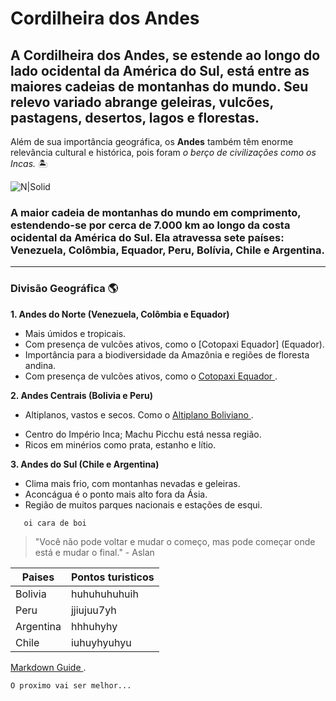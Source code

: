 # Cordilheira dos Andes
## A Cordilheira dos Andes, se estende ao longo do lado ocidental da América do Sul, está entre as maiores cadeias de montanhas do mundo. Seu relevo variado abrange geleiras, vulcões, pastagens, desertos, lagos e florestas.

Além de sua importância geográfica, os **Andes** também têm enorme relevância cultural e histórica, pois foram *o berço de civilizações como os Incas.* 🏝️

![N|Solid](https://s2.static.brasilescola.uol.com.br/be/2022/08/cordilheira-dos-andes.jpg)
###  A maior cadeia de montanhas do mundo em comprimento, estendendo-se por cerca de 7.000 km ao longo da costa ocidental da América do Sul. Ela atravessa sete países: Venezuela, Colômbia, Equador, Peru, Bolívia, Chile e Argentina.

-----




### Divisão Geográfica 🌎
**1. Andes do Norte (Venezuela, Colômbia e Equador)**

- Mais úmidos e tropicais.
- Com presença de vulcões ativos, como o [Cotopaxi Equador] (Equador).
- Importância para a biodiversidade da Amazônia e regiões de floresta andina.
-  Com presença de vulcões ativos, como o [ Cotopaxi Equador ][df1].

[df1]: https://bushop.com/ecuador/pt-br/vulcao-cotopaxi-equador-curiosidades/

**2. Andes Centrais (Bolivia e Peru)**
- Altiplanos, vastos e secos. Como o  [ Altiplano Boliviano ][df1].

[df1]: https://www.explora.com/pt-br/2024/02/23/an-ancient-route-across-the-bolivian-highlands-por/
- Centro do Império Inca; Machu Picchu está nessa região.
- Ricos em minérios como prata, estanho e lítio.

**3. Andes do Sul (Chile e Argentina)**

- Clima mais frio, com montanhas nevadas e geleiras.
- Aconcágua é o ponto mais alto fora da Ásia.
- Região de muitos parques nacionais e estações de esqui.

```javascript
   oi cara de boi
   ```

> "Você não pode voltar e mudar o começo, mas pode começar onde está e mudar o final." - Aslan

| Paises | Pontos turisticos |
|--------|-------------------|
| Bolivia | huhuhuhuhuih |
| Peru | jjiujuu7yh | 
| Argentina| hhhuhyhy |
| Chile | iuhuyhyuhyu |

[ Markdown Guide ][df1].

[df1]: https://www.markdownguide.org/


```
O proximo vai ser melhor...
```

